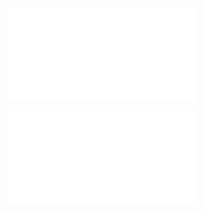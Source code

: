 ![19.1. Прогноз слов РНС](1.%20Languages/Python/Нейронные%20сети/Рекурентные%20нейронные%20сети/19.%20Прогноз%20слов/19.1.%20Прогноз%20слов%20РНС.md)

![19.2. Embedding слой](1.%20Languages/Python/Нейронные%20сети/Рекурентные%20нейронные%20сети/19.%20Прогноз%20слов/19.2.%20Embedding%20слой.md)